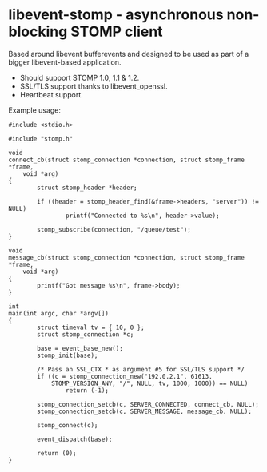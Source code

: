 libevent-stomp - asynchronous non-blocking STOMP client
=======================================================

Based around libevent bufferevents and designed to be used as part of a bigger
libevent-based application.

+ Should support STOMP 1.0, 1.1 & 1.2.
+ SSL/TLS support thanks to libevent\_openssl.
+ Heartbeat support.

Example usage:

    #include <stdio.h>
    
    #include "stomp.h"
    
    void
    connect_cb(struct stomp_connection *connection, struct stomp_frame *frame,
        void *arg)
    {
            struct stomp_header *header;

            if ((header = stomp_header_find(&frame->headers, "server")) != NULL)
                    printf("Connected to %s\n", header->value);
    
            stomp_subscribe(connection, "/queue/test");
    }
    
    void
    message_cb(struct stomp_connection *connection, struct stomp_frame *frame,
        void *arg)
    {
            printf("Got message %s\n", frame->body);
    }
    
    int
    main(int argc, char *argv[])
    {
            struct timeval tv = { 10, 0 };
            struct stomp_connection *c;
    
            base = event_base_new();
            stomp_init(base);
    
            /* Pass an SSL_CTX * as argument #5 for SSL/TLS support */
            if ((c = stomp_connection_new("192.0.2.1", 61613,
                STOMP_VERSION_ANY, "/", NULL, tv, 1000, 1000)) == NULL)
                    return (-1);
    
            stomp_connection_setcb(c, SERVER_CONNECTED, connect_cb, NULL);
            stomp_connection_setcb(c, SERVER_MESSAGE, message_cb, NULL);
    
            stomp_connect(c);
    
            event_dispatch(base);
    
            return (0);
    }
